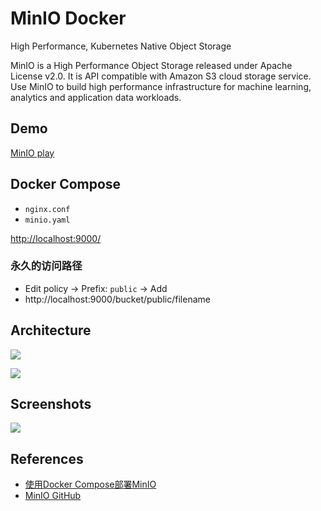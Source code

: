 # MinIO Docker

High Performance, Kubernetes Native Object Storage

MinIO is a High Performance Object Storage released under Apache License v2.0. It is API compatible with Amazon S3 cloud storage service. Use MinIO to build high performance infrastructure for machine learning, analytics and application data workloads.

## Demo
[MinIO play](https://play.minio.org.cn/)

## Docker Compose
- `nginx.conf`
- `minio.yaml`

[http://localhost:9000/](http://localhost:9000/)

### 永久的访问路径
- Edit policy -> Prefix: `public` -> Add
- http://localhost:9000/bucket/public/filename

## Architecture
![](http://www.minio.org.cn/static/picture/architecture_diagram.svg)

![](https://raw.githubusercontent.com/minio/minio/master/docs/screenshots/Architecture-diagram_distributed_nm.png)

## Screenshots
![](https://d1q6f0aelx0por.cloudfront.net/screenshots/689ef571-9a3d-43a2-a5f0-eade262052d1-minio-browser.png)

## References
- [使用Docker Compose部署MinIO](https://docs.min.io/cn/deploy-minio-on-docker-compose.html)
- [MinIO GitHub](https://github.com/minio/minio)